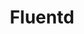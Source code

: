 ---
codehost: https://github.com/https://github.com/fluent/fluentd
facebook: https://facebook.com/pages/Fluentd/196064987183037
googleplus: https://plus.google.com/b/101058615563686673102
logohandle: fluentd
sort: fluentd
title: Fluentd
twitter: https://x.com/fluentd
website: https://www.fluentd.org/
---